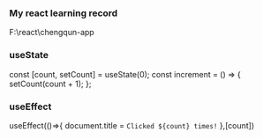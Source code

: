 ### My react learning record
F:\react\chengqun-app

### useState
const [count, setCount] = useState(0);
const increment = () => {
  setCount(count + 1);
};
### useEffect
useEffect(()=>{
  document.title = `Clicked ${count} times!`
},[count]) 